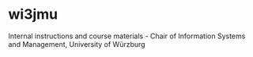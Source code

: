 # wi3jmu
Internal instructions and course materials - Chair of Information Systems and Management, University of Würzburg
